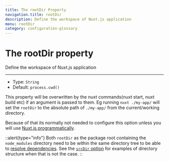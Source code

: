 ```yaml
---
title: The rootDir Property
navigation.title: rootDir
description: Define the workspace of Nuxt.js application
menu: rootDir
category: configuration-glossary
---
```

# The rootDir property

Define the workspace of Nuxt.js application

---

- Type: `String`
- Default: `process.cwd()`

This property will be overwritten by the nuxt commands(nuxt start, nuxt build etc) if an argument is passed to them. Eg running `nuxt ./my-app/` will set the `rootDir` to the absolute path of `./my-app/` from the current/working directory.

Because of that its normally not needed to configure this option unless you will use [Nuxt.js programmatically](/docs/internals-glossary/nuxt).

::alert{type="info"}
Both `rootDir` as the package root containing the `node_modules` directory need to be within the same directory tree to be able to <a href="https://nodejs.org/api/modules.html#modules_all_together">resolve dependencies</a>. See the [`srcDir` option](/docs/configuration-glossary/configuration-srcdir) for examples of directory structure when that is not the case.
::
